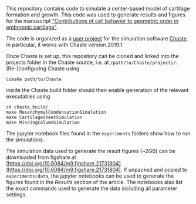 This repository contains code to simulate a center-based model of cartilage formation and growth. This code was used to generate results and figures for the manuscript ["Contributions of cell behavior to geometric order in embryonic cartilage"](https://www.biorxiv.org/content/10.1101/2022.06.27.497736). 


The code is organized as a [user project](https://chaste.cs.ox.ac.uk/trac/wiki/ChasteGuides/UserProjects) for the simulation software [Chaste](https://www.cs.ox.ac.uk/chaste/ "Chaste"). In particular, it works with Chaste version 2019.1. 

Once Chaste is set up, this repository can be cloned and linked into the projects folder in the Chaste source, i.e. at `/path/to/Chaste/projects/`. (Re-)configuring Chaste using 

    ccmake path/to/Chaste
    
inside the Chaste build folder should then enable generation of the relevant executables using 

    cd chaste_build/
    make MesenchymalCondensationSimulation
    make CartilageSheetSimulation
    make MissingColumnSimulation

The jupyter notebook files found in the `experiments` folders show how to run the simulations.

The simulation data used to generate the result figures (~2GB) can be downloaded from figshare at [https://doi.org/10.6084/m9.figshare.21731804](https://doi.org/10.6084/m9.figshare.21731804). If unpacked and copied to `experiments/data`, the jupyter notebooks can be used to generate the figures found in the *Results* section of the article. The notebooks also list the exact commands used to generate the data including all parameter settings. 
